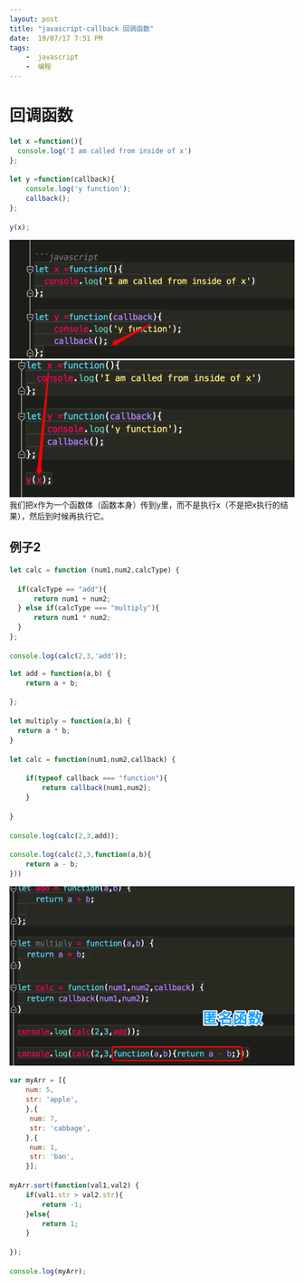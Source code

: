 ```yaml
---
layout: post
title: "javascript-callback 回调函数"
date:  19/07/17 7:51 PM
tags: 
	-  javascript
	-  编程
---
```


    

# 回调函数

```javascript
let x =function(){
  console.log('I am called from inside of x')
};

let y =function(callback){
	console.log('y function');
	callback();
};

y(x);

```
![](images/callback1.png) 
![](images/callback2.png) 
我们把x作为一个函数体（函数本身）传到y里，而不是执行x（不是把x执行的结果），然后到时候再执行它。
## 例子2
```javascript
let calc = function (num1,num2,calcType) {
    
  if(calcType == "add"){
      return num1 + num2;
  } else if(calcType === "multiply"){
      return num1 * num2;
  }
};

console.log(calc(2,3,'add'));
```

```javascript
let add = function(a,b) {
    return a + b;
  
};

let multiply = function(a,b) {
  return a * b; 
}
 
let calc = function(num1,num2,callback) {
    
    if(typeof callback === "function"){
        return callback(num1,num2);
    }
  
}

console.log(calc(2,3,add));

console.log(calc(2,3,function(a,b){
    return a - b;
}))

```
![](images/callback3.png) 


```javascript
var myArr = [{
    num: 5,
    str: 'apple',
    },{
     num: 7,
     str: 'cabbage',
    },{
     num: 1,
     str: 'ban',
    }];

myArr.sort(function(val1,val2) {
    if(val1.str > val2.str){
        return -1;
    }else{
        return 1;
    }
  
});

console.log(myArr);
```